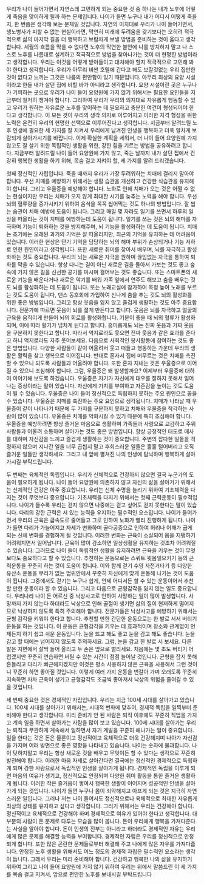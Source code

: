 
우리가 나이 들어가면서 자연스레 고민하게 되는 중요한 것 중 하나는 
내가 노후에 어떻게 죽음을 맞이하게 될까 하는 문제입니다.
나이가 들면 누구나 내가 어디서 어떻게 죽을지, 한 번쯤은 생각해 보는 문제일 것입니다.
자연의 이치대로 우리가 나이 들어가면서, 생노병사가 피할 수 없는 현실이라면,
막연히 미래에 두려움을 갖기보다는 오히려 적극적으로 삶의 마지막 길을 더 행복하고 
보람차게 보낼 방법을 준비하는 것이 옳다고 생각합니다.
세월의 흐름을 막을 수 없다면 노후의 막연한 불안에 나를 방치하지 말고
나 스스로 노후를 나름대로 설계하고 적극적으로 방법을 찾아나가는 것이 더 현명한 
방법이라고 생각합니다. 우리는 이것을 어떻게 받아들이고 대처해야 할지 적극적으로 
고민해 봐야 한다고 생각합니다.
우리가 아무리 비싼 호텔에 간다고 해도 보잘것없는 우리 집만한 것이 없다고 느끼는
그것은 나름의 편안함이 있기 때문입니다.
아무리 최상의 요양 시설이라고 한들 내가 살던 집에 비할 바가 아니라고 생각합니다.
요양 시설이란 곳은 누구나가 기피하는 곳으로 우리가 나이 들어 요양원에 가지 않기
위해서는 필요한 요인들을 지금부터 철저히 챙겨야 합니다.
그리하여 우리가 우리의 의지대로 자유롭게 행동할 수 있고 우리가 원하는 자유로운 
노후를 맞이하는 데 필요하고 충분한 여건이 형성되어야 한다고 생각합니다.
이 모든 것이 우리의 생각 의지로 이루어지고 이러한 자격 형성을 위한 노력은
온전히 우리의 현명한 선택으로 이루어진다고 생각합니다.
지금부터 알려드릴 노후 인생에 필요한 세 가지를 잘 지켜서
우리에게 남겨진 인생을 행복하고 더욱 알차게 보람되게 살아가시기를 바랍니다.
이제 확실한 계획을 세워서, 더 나이 들어 요양원에 가지 않고도 잘 살기 위한
독립적인 생활을 위한, 강한 힘을 기르는 방법을 공유하려고 합니다.
지금부터 알려드릴 나이 들어 요양원에 가지 않고, 죽는 날까지 내가 살던 집에서 
건강히 행복한 생활을 하기 위해, 목숨 걸고 지켜야 할,
세 가지를 알려 드리겠습니다.


첫째 정신적인 자립입니다.
죽을 때까지 우리가 가장 두려워하는 치매에 걸리지 말아야 합니다.
우선 치매를 예방하기 위해서는 생활 습관을 개선하고 건강한 식습관을 유지해야 합니다. 
그리고 우울증을 예방해야 합니다. 노화로 인해 치매가 오는 것은 어쩔 수 없는 현실이지만 
우리는 치매가 오지 않게 최대한 시기를 늦추는 노력을 해야 합니다.
우선 뇌의 혈류량을 증가시키기 위하여 음식을 꼭꼭 씹어먹는 것도 하나의 방법입니다.
잘 씹는 습관이 치매 예방에 도움이 됩니다. 
그리고 매일 몇 자라도 일기를 쓰면서 하루의 일상을 떠올리는 것이 치매를 예방하는데 
도움이 됩니다.
일기를 쓰는 것은 뇌의 해마를 자극하며 기능이 퇴화하는 것을 방지해주며, 뇌 기능을
활성화하는 데 도움이 됩니다. 
치매는 초기에는 오래된 과거의 기억은 잘 떠올리지만, 최근의 기억을 유지하는 데
어려움이 있습니다. 이러한 현상은 단기 기억을 담당하는 뇌의 해마 부위가 손상되거나
기능 저하로 인한 원인이라고 생각됩니다.
또한 새로운 취미를 찾아서 배우며, 뇌를 자극하고 활성화하는 것도 중요합니다.
우리의 뇌는 새로운 자극을 원하며 끊임없는 자극을 통하여 퇴화를 막을 수 있습니다.
항상 다니는 길이 아닌 새로운 길을 돌아서 가보는 것도 좋고 숲속에 가지 않은 길을
신선한 공기를 마시며 걸어보는 것도 좋습니다.
또는 스마트폰의 새로운 기능을 배운다거나 새로운 악기를 배워 가족 앞에서 연주도 
해보고 춤을 배우는 것도 뇌를 활성화하는 데 도움이 됩니다.
또는 노래교실에 참가하여 목청 높여 노래를 부르는 것도 도움이 됩니다, 
댄스 동호회에 가입하여 신나게 춤을 추는 것도 뇌의 활성화를 위한 좋은 방법입니다.
그리고 항상 웃음을 잃지 않고 즐겁게 생활하는 것도 아주 중요합니다. 
전문가에 따르면 웃음이 뇌를 젊게 만든다고 합니다. 
웃음은 뇌를 자극하고 얼굴의 근육을 움직이게 만들어 뇌의 회로를 활성화합니다. 
기분이 좋을 때 뇌의 혈류가 활성화되며, 이에 따라 활기가 넘치게 된다고 합니다.
흥미롭게도 뇌는 진짜 웃음과 가짜 웃음을 구분하지 못한다고 합니다.
따라서 억지로라도 웃으면 진짜 웃음과 같은 효과를 준다고 하니 억지로라도 자주
웃어보세요. 
다음으로 사회적인 봉사활동에 참여하는 것도 좋은 방법입니다. 다양한 사람들이 
같이 어울려서 웃고 떠들고 행동하는 가운데 우리의 생활은 활력을 찾고 행복으로 이어집니다.
반대로 혼자서 집에 머무르는 것은 치매를 촉진할 수 있으니 되도록 사람들과 어울려야
합니다. 또한 혼자 지내는 것은 우울증으로 이어질 수 있으니 조심해야 합니다.
그럼, 우울증은 왜 발생할까요? 이제부터 우울증에 대하여 이야기해 보도록 하겠습니다.
우울증은 자기가 자신에게 대우를 잘하지 못해서 일어나는 증상이라는 말이 있습니다.
자신에게 가치를 부여하고 자존감을 높이는 것도 도움이 될 수 있습니다.
우울증은 나이 들어 정신적으로 독립하지 못하는 주요 원인으로 꼽을 수 있습니다.
우울증은 치매를 촉진하는 주요 요인으로 생각됩니다. 치매가 나타날 때 우울증이
같이 나타나기 때문에 두 가지를 구분하지 못하고 치매와 우울증을 착각하는
사람이 많이 있습니다. 
우울증은 치매를 악화시킬 수 있기 때문에 특히 조심해야 합니다.
우울증을 예방하려면 항상 즐거운 마음으로 생활하며 가족들과 사랑으로 교감하고
주위 사람들과 어울려 소통하며 살아가는 것도 좋은 방법입니다.
항상 긍정적인 태도로 매사를 대하며 자신감을 느끼고 즐겁게 생활하는 것이 중요합니다. 
주변의 잡다한 일들을 걱정하지 않으며 지나간 일을 너무 곱씹지 말고 
후회스러운 일들은 훌훌 털어버리고 오직 즐거운 일들만 생각하세요.
그리고 내 앞에 펼쳐진 나의 인생에 탐닉하며 행복하게 살아가시길 부탁드립니다.

두 번째는 육체적인 독립입니다.
우리가 신체적으로 건강하지 않으면 결국 누군가의 도움이 필요하게 됩니다.
나이 들어 요양원에 의존하지 않고 자신의 삶을 살아가기 위해서는 신체적인 건강은
아주 중요합니다.
우리는 신체 수명을 늘리기 위하여 기초체력을 다지는 것이 무엇보다 중요합니다.
기초체력을 다지기 위해서는 첫째 근력운동이 필수적입니다.
나이가 들수록 우리는 걷지 않으면 나중에는 걷고 싶어도 걷지 못한다는 말이 
있습니다. 다리의 강한 근력은 서 있는 능력을 유지하는 필수적인 요소입니다.
나이가 들어가면서 우리의 근육은 급속도로 줄어들고 그로 인하여 노화가 빨리 
진행하게 됩니다. 나이가 들면 다리가 가늘어지고 자세가 변화하며 골다공증으로
인하여 허리나 어깨가 굽게 되는 신체 변화를 경험하게 될 것입니다.
이러한 변화는 근육이 소실되어 몸을 지탱하기 어려워지면서 일어납니다.
근육이 많이 감소하면 일상생활을 유지하는 것조차 어려워질 수 있습니다.
그러므로 나이 들어 독립적인 생활을 유지하려면 근육을 키우는 것이 무엇보다도
중요하다고 할 수 있습니다.
추천하는 운동으로는 스쿼트 윗몸일으키기 등의 근력운동을 꾸준히 하는 것이
도움이 됩니다. 이와 함께 걷기 수영 자전거타기 등 다양한 유산소 운동을 무리가
없는 범위안에서 꾸준히 자신에게 맞게 운동해 나가는 것이 도움이 됩니다.
그중에서도 걷기는 누구나 쉽게, 언제 어디서든 할 수 있는 운동이어서 추천할 만한
운동이라 할 수 있습니다.
그리고 다음으로 균형감각을 잃지 않는 일도 중요합니다.
우리나라 나이 든 어르신 중 낙상사고로 인하여 사망하는 일이 많이 발생합니다.
사망까지 가지 않는다 하더라도 낙상으로 인해 골절이 생기면 삶의 질이 현저하게
떨어지므로 낙상하지 않도록 특히 주의해야 합니다.
전문가들은 낙상사고를 예방하기 위해서는 균형 감각을 키워야 한다고 합니다.
추천할 만한 간단한 운동으로는 한 발로 서서 버티기 운동을 하는 것입니다.
이 운동은 균형감각을 키우는 데 효과적이며 장소와 관계없이 언제든지 하기 쉽고
쉬운 운동입니다.
눈을 뜨고 해도 좋고 눈을 감고 해도 좋습니다.
눈을 감고 할 때에는 넘어지지 않도록 주의하세요. 그럼, 눈을 감고 한 발로 서 보세요.
다른 발은 지면에서 살짝 들어 올리고 두 손은 옆으로 벌리세요. 처음에는 몇 초도
버티기 어렵겠지만 꾸준히 연습하면 버틸 수 있는 시간이 점점 늘어날 것입니다.
균형을 잡지 못해 흔들리고 다리가 뻐근해지겠지만 이것은 평소 사용하지 않은
근육을 사용해서 그런 것이니 꾸준히 하면 좋아질 것입니다. 
이렇게 여러 가지 운동을 번갈아 가며 오래도록 꾸준히 지속하면 차차 근육이 생기고 
균형감각도 조금씩 좋아져서 낙상의 위험을 줄여갈 수 있을 것입니다.

세 번째 중요한 것은 경제적인 자립입니다.
우리는 지금 100세 시대를 살아가고 있습니다.
100세 시대를 살아가기 위해서는, 시대적 변화에 맞추어, 경제적 독립을
일찍부터 준비해야 한다고 생각합니다.
미리 준비가 안 된 사람은 퇴직 이후에도 꾸준히 직업을 가지고 계속 일을 하면서
살아가는 사람을 많이 보고 있습니다.
100세 시대를 살아가는 우리는 퇴직과 무관하게 계속해서 일하면서 자기 계발을 꾸준히
해나가는 일이 중요합니다. 
일을 한다는 것은 돈은 물론이고 정신적이고 육체적으로 더욱 건강해지며 나아가
자신감을 가지며 여러 방면으로 좋은 영향을 나타내고 있습니다.
나이는 숫자에 불과합니다. 나이 탓하지말고 우리는 항상 새로운 것을 배우고 무엇이든 
할 수 있다는 생각으로 꾸준히 발전해야 합니다.
이러한 마음 자세로 살아간다면 결국에는 정신적인 경제적으로 독립하게 되며 강한 
사람으로서 독립적인 인생을 살아가게 됩니다. 
경제적인 독립을 이루게 되면 마음의 여유가 생기고, 정신적으로 안정되며 다양한 취미 
활동을 통한 즐거운 생활하게 됩니다. 
이러한 작은 즐거움이 쌓여서 행복한 생활이 이어지며 성공적인 인생을 살아가게 되는 
것입니다.
나이가 들면 누구나 몸이 쇠약해지고 아프게 되는 것은 지극히 자연스러운 일입니다.
그러나 저는 나이 들어서도 정신적으로나 육체적으로 최대한 자유롭게 최상의 상태를
유지하고 싶다고 생각합니다.
그러기 위해서는 우리는 건강해야 합니다. 정신적이고 육체적으로 건강해야 하며
경제적으로 여유가 있어야 한다고 생각합니다.
대부분의 사람이 돈 문제로 다투는 모습을 많이 봅니다.
돈이 우리에게 행복을 가져다준다는 사실을 알아야 합니다.
돈이 인생의 전부는 아니라고 하더라도 경제적인 자유는 우리에게 많은 문제를 해결할
능력을 부여합니다.
경제적인 자립은 우리를 정신적으로 안정되게 합니다. 또한 많은 곤란한 문제들로부터
해결해 주고 나에게 많은 자유를 가져다줍니다. 
안정된 노후 생활을 위해서도 어느 정도의 경제적 자립은 필수적인 요소라는 생각이
듭니다.
그래서 우리는 미리 준비해야 합니다.
건강하고 행복한 나의 삶을 유지하기 위하여 그리고 나이 들어 요양원에 가지 않기 위하여
우리는 위에서 말씀드린 이 세 가지를 목숨 걸고 지켜서, 
앞으로 편안한 노후를 보내시길 부탁드립니다
 



